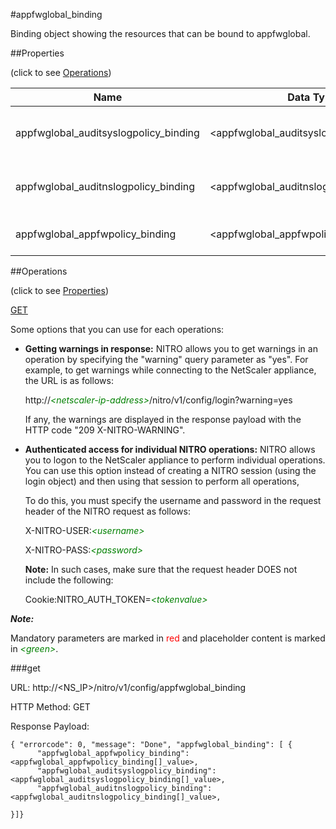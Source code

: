 #appfwglobal_binding

Binding object showing the resources that can be bound to appfwglobal.


##Properties 
<span>(click to see [Operations](#operations))</span>


<table><thead><tr><th>Name</th><th> Data Type</th><th> Permissions</th><th>Description</th></tr></thead><tbody><tr><td>appfwglobal_auditsyslogpolicy_binding</td><td>&lt;appfwglobal_auditsyslogpolicy_binding[]></td><td>Read-only</td><td>auditsyslogpolicy that can be bound to appfwglobal.</td><tr><tr><td>appfwglobal_auditnslogpolicy_binding</td><td>&lt;appfwglobal_auditnslogpolicy_binding[]></td><td>Read-only</td><td>auditnslogpolicy that can be bound to appfwglobal.</td><tr><tr><td>appfwglobal_appfwpolicy_binding</td><td>&lt;appfwglobal_appfwpolicy_binding[]></td><td>Read-only</td><td>appfwpolicy that can be bound to appfwglobal.</td><tr></tbody></table>
##Operations 
<span>(click to see [Properties](#properties))</span>


[GET](#get)


Some options that you can use for each operations:
<ul><li><p><b>Getting warnings in response:</b> NITRO allows you to get warnings in an operation by specifying the "warning" query parameter as "yes". For example, to get warnings while connecting to the NetScaler appliance, the URL is as follows:</p><p>http://<span style="color:green;font-style:italic;">&lt;netscaler-ip-address&gt;</span>/nitro/v1/config/login?warning=yes</p><p>If any, the warnings are displayed in the response payload with the HTTP code "209 X-NITRO-WARNING".</p></li><li><p><b>Authenticated access for individual NITRO operations:</b> NITRO allows you to logon to the NetScaler appliance to perform individual operations. You can use this option instead of creating a NITRO session (using the login object) and then using that session to perform all operations,</p><p>To do this, you must specify the username and password in the request header of the NITRO request as follows:</p><p>X-NITRO-USER:<span style="color:green;font-style:italic;">&lt;username&gt;</span></p><p>X-NITRO-PASS:<span style="color:green;font-style:italic;">&lt;password&gt;</span></p><p><b>Note:</b> In such cases, make sure that the request header DOES not include the following:</p><p>Cookie:NITRO_AUTH_TOKEN=<span style="color:green;font-style:italic;">&lt;tokenvalue&gt;</span></p></li></ul>



***Note:*** 
Mandatory parameters are marked in <span style="color:#FF0000;">red</span> and placeholder content is marked in <span style="color:green;font-style:italic">&lt;green&gt;</span>.

###get



URL: http://&lt;NS_IP&gt;/nitro/v1/config/appfwglobal_binding
HTTP Method: GET
Response Payload: ```{ "errorcode": 0, "message": "Done", "appfwglobal_binding": [ {      "appfwglobal_appfwpolicy_binding":<appfwglobal_appfwpolicy_binding[]_value>,      "appfwglobal_auditsyslogpolicy_binding":<appfwglobal_auditsyslogpolicy_binding[]_value>,      "appfwglobal_auditnslogpolicy_binding":<appfwglobal_auditnslogpolicy_binding[]_value>,}]}```



